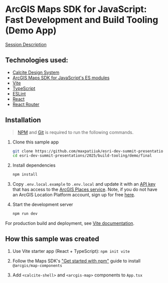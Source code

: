 # ArcGIS Maps SDK for JavaScript: Fast Development and Build Tooling (Demo App)

[Session Description](..)

## Technologies used:

- [Calcite Design System](https://developers.arcgis.com/calcite-design-system/)
- [ArcGIS Maps SDK for JavaScript's ES modules](https://developers.arcgis.com/javascript/latest/)
- [Vite](https://vitejs.dev/)
- [TypeScript](https://www.typescriptlang.org/)
- [ESLint](https://eslint.org/)
- [React](https://react.dev/)
- [React Router](https://reactrouter.com/)

## Installation

> [NPM](https://docs.npmjs.com/downloading-and-installing-node-js-and-npm) and [Git](https://git-scm.com/downloads) is required to run the following commands.

1. Clone this sample app

   ```sh
   git clone https://github.com/maxpatiiuk/esri-dev-summit-presentations esri-dev-summit-presentations
   cd esri-dev-summit-presentations/2025/build-tooling/demo/final
   ```

2. Install dependencies

   ```sh
   npm install
   ```

3. Copy `.env.local.example` to `.env.local` and update it with an [API key](https://developers.arcgis.com/documentation/security-and-authentication/api-key-authentication/tutorials/create-an-api-key/) that has access to the [ArcGIS Places service](https://developers.arcgis.com/rest/places/). Note, if you do not have an ArcGIS Location Platform account, sign up for free [here](https://location.arcgis.com/sign-up/).

4. Start the development server

   ```sh
   npm run dev
   ```

For production build and deployment, see [Vite documentation](https://vite.dev/guide/static-deploy.html).

## How this sample was created

1. Use Vite starter app (React + TypeScript): `npm init vite`

2. Follow the Maps SDK's ["Get started with npm"](https://developers.arcgis.com/javascript/latest/get-started-npm/) guide to install `@arcgis/map-components`

3. Add `<calcite-shell>` and `<arcgis-map>` components to `App.tsx`

